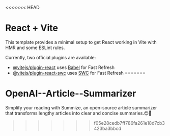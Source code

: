<<<<<<< HEAD
# React + Vite

This template provides a minimal setup to get React working in Vite with HMR and some ESLint rules.

Currently, two official plugins are available:

- [@vitejs/plugin-react](https://github.com/vitejs/vite-plugin-react/blob/main/packages/plugin-react/README.md) uses [Babel](https://babeljs.io/) for Fast Refresh
- [@vitejs/plugin-react-swc](https://github.com/vitejs/vite-plugin-react-swc) uses [SWC](https://swc.rs/) for Fast Refresh
=======
# OpenAI--Article--Summarizer
Simplify your reading with Summize, an open-source article summarizer that transforms lengthy articles into clear and concise summaries.😍💖
>>>>>>> f05e28cedb7ff786fa261e18d7cb3423ba3bbcd